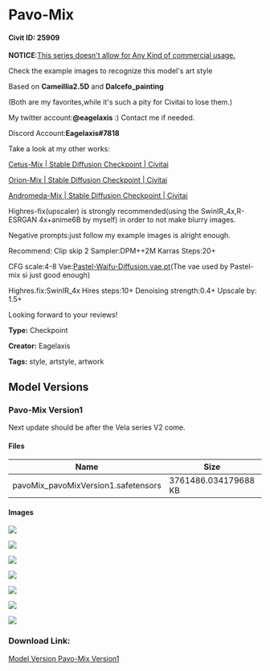 # Pavo-Mix

#### Civit ID: 25909

<p><strong>NOTICE</strong>:<u>This series doesn't allow for</u><strong><u> </u></strong><u>Any Kind</u><strong><u> </u></strong><u>of commercial usage.</u></p><p>Check the example images to recognize this model's art style</p><p>Based on <strong>Cameillia2.5D</strong> and <strong>Dalcefo_painting</strong></p><p>(Both are my favorites,while it's such a pity for Civitai to lose them.)</p><p>My twitter account:<strong>@eagelaxis </strong>:) Contact me if needed.</p><p>Discord Account:<strong>Eagelaxis#7818</strong></p><p>Take a look at my other works:</p><p><a target="_blank" rel="ugc" href="https://civitai.com/models/6755">Cetus-Mix | Stable Diffusion Checkpoint | Civitai</a></p><p><a target="_blank" rel="ugc" href="https://civitai.com/models/14712/orion-mix">Orion-Mix | Stable Diffusion Checkpoint | Civitai</a></p><p><a target="_blank" rel="ugc" href="https://civitai.com/models/6408/andromeda-mix">Andromeda-Mix | Stable Diffusion Checkpoint | Civitai</a></p><p>Highres-fix(upscaler) is strongly recommended(using the SwinIR_4x,R-ESRGAN 4x+anime6B by myself) in order to not make blurry images.</p><p>Negative prompts:just follow my example images is alright enough.</p><p>Recommend: Clip skip 2 Sampler:DPM++2M Karras Steps:20+</p><p>CFG scale:4-8 Vae:<a target="_blank" rel="ugc" href="http://pastel-waifu-diffusion.vae.pt/">Pastel-Waifu-Diffusion.vae.pt</a>(The vae used by Pastel-mix si just good enough)</p><p>Highres.fix:SwinIR_4x Hires steps:10+ Denoising strength:0.4+ Upscale by: 1.5+</p><p>Looking forward to your reviews!</p>

**Type:** Checkpoint

**Creator:** Eagelaxis

**Tags:** style, artstyle, artwork

## Model Versions

### Pavo-Mix Version1

<p>Next update should be after the Vela series V2 come.</p>

#### Files

| Name | Size | Type | Format | Download Url | AutoV1 | AutoV2 | SHA256 | CRC32 | BLAKE3 |
| --- | --- | --- | --- | --- | --- | --- | --- | --- | --- |
| pavoMix_pavoMixVersion1.safetensors | 3761486.034179688 KB | Model | SafeTensor | https://civitai.com/api/download/models/31028 | 7D929DD6 | F503A5166F | F503A5166F62B64B1EDFEE3D9509C8CB4D14A1936E64D027700DFEDDC9297F9D | BBC19EA6 | E7813958C40200AADE2DF3810D885AAA6915DC82B08EF75B3399A80B77A0BD69 |

#### Images

<p><img src="https://image.civitai.com/xG1nkqKTMzGDvpLrqFT7WA/94afaae2-121f-46e4-5987-f942344b1800/width=450/352895.jpeg" /></p>

<p><img src="https://image.civitai.com/xG1nkqKTMzGDvpLrqFT7WA/cade7b75-2eaf-4755-3a01-5ad6f1ad6f00/width=450/352901.jpeg" /></p>

<p><img src="https://image.civitai.com/xG1nkqKTMzGDvpLrqFT7WA/eb0dcaa4-1301-4f87-e9f1-f544e5951700/width=450/352900.jpeg" /></p>

<p><img src="https://image.civitai.com/xG1nkqKTMzGDvpLrqFT7WA/be090209-d543-49fc-3c34-247ef6c37400/width=450/352899.jpeg" /></p>

<p><img src="https://image.civitai.com/xG1nkqKTMzGDvpLrqFT7WA/044b4934-9ccb-480a-2a63-56a4902bd800/width=450/352898.jpeg" /></p>

<p><img src="https://image.civitai.com/xG1nkqKTMzGDvpLrqFT7WA/8df336cf-747e-4f0d-20d6-16256e071700/width=450/352897.jpeg" /></p>

<p><img src="https://image.civitai.com/xG1nkqKTMzGDvpLrqFT7WA/91b8f2c7-15f4-4ddc-69b4-81a1db9a4a00/width=450/352896.jpeg" /></p>

### Download Link:

[Model Version Pavo-Mix Version1](https://civitai.com/api/download/models/31028)


